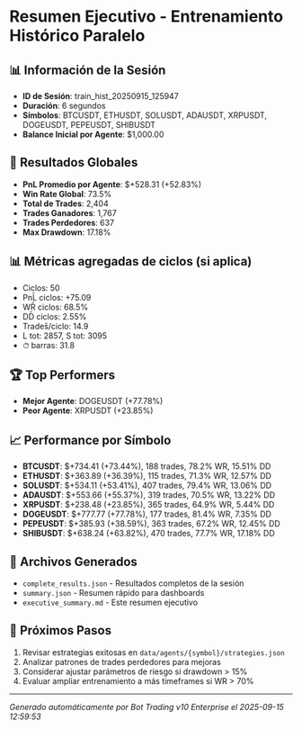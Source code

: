 # Resumen Ejecutivo - Entrenamiento Histórico Paralelo

## 📊 Información de la Sesión
- **ID de Sesión**: train_hist_20250915_125947
- **Duración**: 6 segundos
- **Símbolos**: BTCUSDT, ETHUSDT, SOLUSDT, ADAUSDT, XRPUSDT, DOGEUSDT, PEPEUSDT, SHIBUSDT
- **Balance Inicial por Agente**: $1,000.00

## 🎯 Resultados Globales
- **PnL Promedio por Agente**: $+528.31 (+52.83%)
- **Win Rate Global**: 73.5%
- **Total de Trades**: 2,404
- **Trades Ganadores**: 1,767
- **Trades Perdedores**: 637
- **Max Drawdown**: 17.18%

## 📊 Métricas agregadas de ciclos (si aplica)
- Ciclos: 50
- PnL̄ ciclos: +75.09
- WR̄ ciclos: 68.5%
- DD̄ ciclos: 2.55%
- Trades̄/ciclo: 14.9
- L tot: 2857, S tot: 3095
- ⏱̄ barras: 31.8


## 🏆 Top Performers
- **Mejor Agente**: DOGEUSDT (+77.78%)
- **Peor Agente**: XRPUSDT (+23.85%)

## 📈 Performance por Símbolo
- **BTCUSDT**: $+734.41 (+73.44%), 188 trades, 78.2% WR, 15.51% DD
- **ETHUSDT**: $+363.89 (+36.39%), 115 trades, 71.3% WR, 12.57% DD
- **SOLUSDT**: $+534.11 (+53.41%), 407 trades, 79.4% WR, 13.06% DD
- **ADAUSDT**: $+553.66 (+55.37%), 319 trades, 70.5% WR, 13.22% DD
- **XRPUSDT**: $+238.48 (+23.85%), 365 trades, 64.9% WR, 5.44% DD
- **DOGEUSDT**: $+777.77 (+77.78%), 177 trades, 81.4% WR, 7.35% DD
- **PEPEUSDT**: $+385.93 (+38.59%), 363 trades, 67.2% WR, 12.45% DD
- **SHIBUSDT**: $+638.24 (+63.82%), 470 trades, 77.7% WR, 17.18% DD

## 📁 Archivos Generados
- `complete_results.json` - Resultados completos de la sesión
- `summary.json` - Resumen rápido para dashboards
- `executive_summary.md` - Este resumen ejecutivo

## 🎯 Próximos Pasos
1. Revisar estrategias exitosas en `data/agents/{symbol}/strategies.json`
2. Analizar patrones de trades perdedores para mejoras
3. Considerar ajustar parámetros de riesgo si drawdown > 15%
4. Evaluar ampliar entrenamiento a más timeframes si WR > 70%

---
*Generado automáticamente por Bot Trading v10 Enterprise el 2025-09-15 12:59:53*
